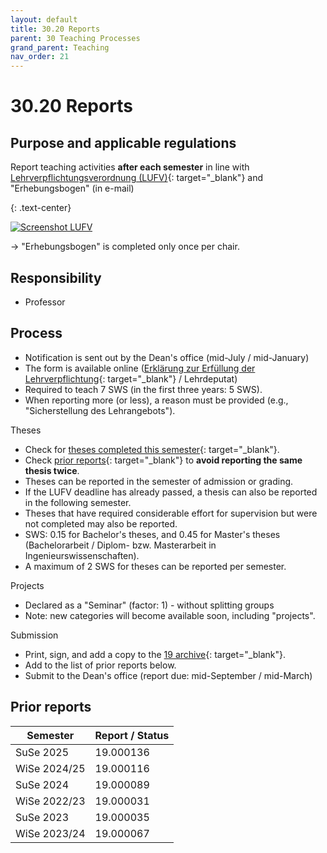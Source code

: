```yaml
---
layout: default
title: 30.20 Reports
parent: 30 Teaching Processes
grand_parent: Teaching
nav_order: 21
---
```


# 30.20 Reports

## Purpose and applicable regulations

Report teaching activities **after each semester** in line with [Lehrverpflichtungsverordnung (LUFV)](http://gesetze-bayern.de/Content/Document/BayLUFV){: target="_blank"} and "Erhebungsbogen" (in e-mail)

{: .text-center}

<a href="https://www.uni-bamberg.de/fileadmin/abt-personal/Homepage_ab_2016-03/11_Formulare_Infos_Merkblaetter/Lehrverpflichtung/Erkl%C3%A4rung_zur_Erf%C3%BCllung_der_Lehrverpflichtung.pdf">
  <img src="{{ site.baseurl }}/assets/images/Screenshot LUFV.jpg" alt="Screenshot LUFV" title="click to open">
</a>


→ "Erhebungsbogen" is completed only once per chair.

## Responsibility

- Professor

## Process

- Notification is sent out by the Dean's office (mid-July / mid-January)
- The form is available online ([Erklärung zur Erfüllung der Lehrverpflichtung](https://www.uni-bamberg.de/abt-personal/formulare-infos-und-merkblaetter/){: target="_blank"} / Lehrdeputat)
- Required to teach 7 SWS (in the first three years: 5 SWS).
- When reporting more (or less), a reason must be provided (e.g., "Sicherstellung des Lehrangebots").

Theses

- Check for [theses completed this semester](https://github.com/digital-work-lab/theses-confidential){: target="_blank"}.
- Check [prior reports](https://nc-2272638881871040784.nextcloud-ionos.com/index.php/apps/files/files/62?dir=/10-lab/19_archive){: target="_blank"} to **avoid reporting the same thesis twice**.
- Theses can be reported in the semester of admission or grading.
- If the LUFV deadline has already passed, a thesis can also be reported in the following semester.
- Theses that have required considerable effort for supervision but were not completed may also be reported.
- SWS: 0.15 for Bachelor's theses, and 0.45 for Master's theses (Bachelorarbeit / Diplom- bzw. Masterarbeit in Ingenieurswissenschaften).
- A maximum of 2 SWS for theses can be reported per semester.

Projects

- Declared as a "Seminar" (factor: 1) - without splitting groups
- Note: new categories will become available soon, including "projects".

Submission

- Print, sign, and add a copy to the [19 archive](https://nc-2272638881871040784.nextcloud-ionos.com/index.php/apps/files/files/62?dir=/10-lab/19_archive){: target="_blank"}.
- Add to the list of prior reports below.
- Submit to the Dean's office (report due: mid-September / mid-March)

## Prior reports

| Semester      | Report / Status  |
|---------------|------------------|
| SuSe 2025     | 19.000136        |
| WiSe 2024/25  | 19.000116        |
| SuSe 2024     | 19.000089        |
| WiSe 2022/23  | 19.000031        |
| SuSe 2023     | 19.000035        |
| WiSe 2023/24  | 19.000067        |
